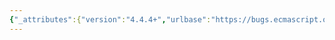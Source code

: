 ```yaml
---
{"_attributes":{"version":"4.4.4+","urlbase":"https://bugs.ecmascript.org/","maintainer":"dherman@mozilla.com"},"bug":{"bug_id":2819,"creation_ts":"2014-05-04 12:21:00 -0700","short_desc":"26.2.3.7.1: directEval should be name directEvalTranslate","delta_ts":"2014-10-14 15:17:44 -0700","product":"Draft for 6th Edition","component":"technical issue","version":"Rev 24: April 27, 2014 Draft","rep_platform":"All","op_sys":"All","bug_status":"RESOLVED","resolution":"FIXED","priority":"Normal","bug_severity":"normal","everconfirmed":true,"reporter":{"uid":"till","name":"Till Schneidereit"},"assigned_to":{"uid":"allen","name":"Allen Wirfs-Brock"},"long_desc":[{"commentid":8136,"comment_count":0,"who":{"uid":"till","name":"Till Schneidereit"},"bug_when":"2014-05-04 12:21:49 -0700","thetext":"Both to describe what it actually does and to align with the internal slot on [[RealmRecord]]."},{"commentid":10314,"comment_count":1,"who":{"uid":"allen","name":"Allen Wirfs-Brock"},"bug_when":"2014-10-11 16:39:12 -0700","thetext":"fixed in rev 28\n\nnot longer referenced.  Realm API deferred."},{"commentid":10384,"comment_count":2,"who":{"uid":"allen","name":"Allen Wirfs-Brock"},"bug_when":"2014-10-14 15:17:44 -0700","thetext":"fixed in rev28"}]}}
---
```

